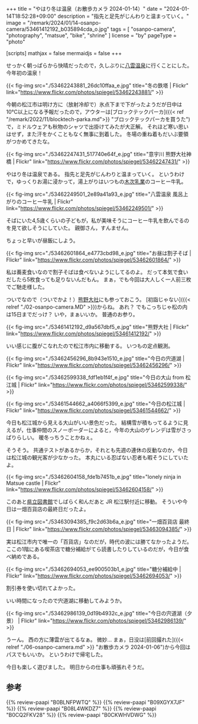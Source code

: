 +++
title = "やはり冬は温泉（お散歩カメラ 2024-01-14）"
date =  "2024-01-14T18:52:28+09:00"
description = "指先と足先がじんわりと温まっていく。"
image = "/remark/2024/01/14-osanpo-camera/53461412192_b035894cda_o.jpg"
tags = [ "osanpo-camera", "photography", "matsue", "bike", "shrine" ]
license = "by"
pageType = "photo"

[scripts]
  mathjax = false
  mermaidjs = false
+++

せっかく朝っぱらから快晴だったので，久しぶりに[八雲温泉][八雲温泉ゆうあい熊野館]に行くことにした。
今年初の温泉！

{{< fig-img src="./53462243881_26dc10ffaa_e.jpg" title="冬の鉄塔 | Flickr" link="https://www.flickr.com/photos/spiegel/53462243881/" >}}

今朝の松江市は明け方に（放射冷却で）氷点下まで下がったようだが日中は10℃以上になる予報だったので，アウターは[ブロックテックパーカ]({{< ref "/remark/2022/11/blocktech-parka.md">}} "ブロックテックパーカを買うた")で，ミドルウェアも秋物のシャツで出掛けてみたが大正解。
それほど寒い思いはせず，また汗をかくこともなく無事に到着した。
冬場の重ね着もだいぶ要領がつかめてきたな。

{{< fig-img src="./53462247431_517740e64f_e.jpg" title="意宇川 熊野大社神橋 | Flickr" link="https://www.flickr.com/photos/spiegel/53462247431/" >}}

やはり冬は温泉である。
指先と足先がじんわりと温まっていく。
というわけで，ゆっくりお湯に浸かって，湯上がりはいつもの[木次乳業]のコーヒー牛乳。

{{< fig-img src="./53462249501_2e89a41a93_e.jpg" title="八雲温泉 風呂上がりのコーヒー牛乳 | Flickr" link="https://www.flickr.com/photos/spiegel/53462249501/" >}}

そばにいた4,5歳くらいの子どもが，私が美味そうにコーヒー牛乳を飲んでるのを見て欲しそうにしていた。
親御さん，すんません。

ちょっと早いが昼飯にしよう。

{{< fig-img src="./53462601864_e4773cbd98_e.jpg" title="お昼は割子そば | Flickr" link="https://www.flickr.com/photos/spiegel/53462601864/" >}}

私は蕎麦食いなので割子そばは食べないようにしてるのよ。
だって本気で食いだしたら5枚食っても足りないんだもん。
まぁ，でも今回は大人しく一人前三枚でご馳走様した。

ついでなので（ついでかよ！）[熊野大社]にも参っておこう。
[初詣じゃない]({{< relref "./02-osanpo-camera.MD" >}})からね。
あれ？ でもこっちじゃ松の内は15日までだっけ？ いや，まぁいいか。
普通のお参り。

{{< fig-img src="./53461412192_d9a567dbf5_e.jpg" title="熊野大社 | Flickr" link="https://www.flickr.com/photos/spiegel/53461412192/" >}}

いい感じに腹がこなれたので松江市内に移動する。
いつもの定点観測。

{{< fig-img src="./53462456296_8b943e1510_e.jpg" title="今日の宍道湖 | Flickr" link="https://www.flickr.com/photos/spiegel/53462456296/" >}}

{{< fig-img src="./53462599338_fdf1eb1f4f_e.jpg" title="今日の大山 from 松江城 | Flickr" link="https://www.flickr.com/photos/spiegel/53462599338/" >}}

{{< fig-img src="./53461544662_a4066f5399_e.jpg" title="今日の松江城 | Flickr" link="https://www.flickr.com/photos/spiegel/53461544662/" >}}

今日も松江城から見える大山がいい景色だった。
結構雪が積もってるように見えるが，仕事仲間のスノーボーダーによると，今年の大山のゲレンデは雪がさっぱりらしい。
暖冬っちうことかねぇ。

そうそう。
共通テストがあるからか，それとも先週の連休の反動なのか，今日は松江城の観光客が少なかった。
本丸にいる忍ばない忍者も暇そうにしていたよ。

{{< fig-img src="./53462604158_fde1b7451b_e.jpg" title="lonely ninja in Matsue castle | Flickr" link="https://www.flickr.com/photos/spiegel/53462604158/" >}}

このあと[県立図書館][島根県立図書館]でしばらく和んだあと JR 松江駅付近に移動。
そういや今日は一畑百貨店の最終日だったよ。

{{< fig-img src="./53463094385_f9c2d63b6a_e.jpg" title="一畑百貨店 最終日 | Flickr" link="https://www.flickr.com/photos/spiegel/53463094385/" >}}

実は松江市内で唯一の「百貨店」なのだが，時代の波には勝てなかったようだ。
ここの1階にある喫茶店で糖分補給がてら読書したりしているのだが，今日が食べ納めである。

{{< fig-img src="./53462694053_ee900503b1_e.jpg" title="糖分補給中 | Flickr" link="https://www.flickr.com/photos/spiegel/53462694053/" >}}

割引券を使い切れてよかった。

いい時間になったので宍道湖に移動してみようか。

{{< fig-img src="./53462986139_0d19b4932c_e.jpg" title="今日の宍道湖（夕景） | Flickr" link="https://www.flickr.com/photos/spiegel/53462986139/" >}}

うーん。
西の方に薄雲が出てるなぁ。
微妙... まぁ，日没は[前回撮れた]({{< relref "./06-osanpo-camera.md" >}} "お散歩カメラ 2024-01-06")から今回はパスでもいいか。
というわけで帰宅した。

今日も楽しく遊びました。
明日からの仕事も頑張れそうだ。

[熊野大社]: http://www.kumanotaisha.or.jp/ "出雲國一之宮　熊野大社"
[八雲温泉ゆうあい熊野館]: https://www.kumanokan.jp/ "八雲温泉ゆうあい熊野館"
[木次乳業]: https://www.kisuki-milk.co.jp/ "木次乳業"
[島根県立図書館]: https://www.library.pref.shimane.lg.jp/ "島根県立図書館"

## 参考

{{% review-paapi "B0BLNFPWTQ" %}} <!-- trimm ROLLIN サイクルコンピュータ -->
{{% review-paapi "B09XGYX7JF" %}} <!-- GARMIN vívosmart 5 -->
{{% review-paapi "B08L4WKDZ7" %}} <!-- PowerShot ZOOM -->
{{% review-paapi "B0CQ2FKV28" %}} <!-- 勇者召喚に巻き込まれたけど、異世界は平和でした 14 -->
{{% review-paapi "B0CKWHVDWG" %}} <!-- 花になって - Be a flower 薬屋のひとりごと -->
